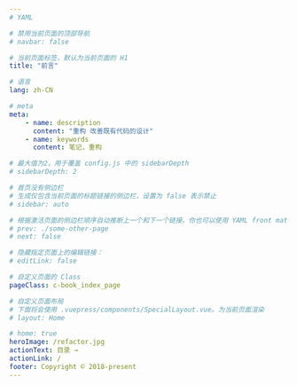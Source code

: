 ```yaml
---
# YAML

# 禁用当前页面的顶部导航
# navbar: false

# 当前页面标签，默认为当前页面的 H1
title: "前言"

# 语言
lang: zh-CN

# meta
meta:
    - name: description
      content: "重构 改善既有代码的设计"
    - name: keywords
      content: 笔记，重构

# 最大值为2，用于覆盖 config.js 中的 sidebarDepth
# sidebarDepth: 2

# 首页没有侧边栏
# 生成仅包含当前页面的标题链接的侧边栏，设置为 false 表示禁止
# sidebar: auto

# 根据激活页面的侧边栏顺序自动推断上一个和下一个链接。你也可以使用 YAML front matter 来显式覆盖或禁用它们：
# prev: ./some-other-page
# next: false

# 隐藏指定页面上的编辑链接：
# editLink: false

# 自定义页面的 Class
pageClass: c-book_index_page

# 自定义页面布局
# 下面将会使用 .vuepress/components/SpecialLayout.vue。为当前页面渲染
# layout: Home

# home: true
heroImage: /refactor.jpg
actionText: 目录 →
actionLink: /
footer: Copyright © 2018-present
---
```


